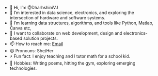- 👋 Hi, I’m @DharhshiniVJ  
- 👀 I’m interested in data science, electronics, and exploring the intersection of hardware and software systems.  
- 🌱 I’m learning data structures, algorithms, and tools like Python, Matlab, Canva etc,
- 💞️ I want to collaborate on web development, design and electronics-based solution projects.  
- 📫 How to reach me: [Email](dharhshinivj30@gmail.com) 
- 😄 Pronouns: She/Her  
- ⚡ Fun fact: I enjoy teaching and I tutor math for a school kid.
- 🚀 Hobbies: Writing poems, hitting the gym, exploring emerging technologies.
